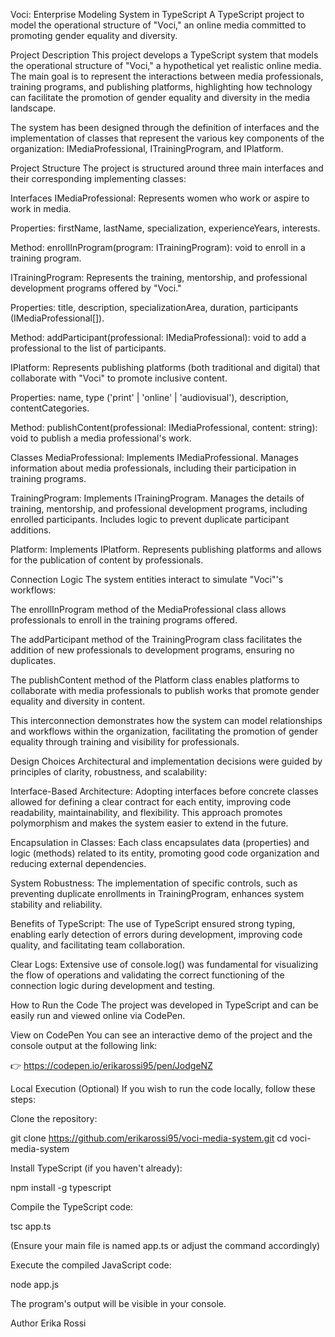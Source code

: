 Voci: Enterprise Modeling System in TypeScript
A TypeScript project to model the operational structure of "Voci," an online media committed to promoting gender equality and diversity.

Project Description
This project develops a TypeScript system that models the operational structure of "Voci," a hypothetical yet realistic online media. The main goal is to represent the interactions between media professionals, training programs, and publishing platforms, highlighting how technology can facilitate the promotion of gender equality and diversity in the media landscape.

The system has been designed through the definition of interfaces and the implementation of classes that represent the various key components of the organization: IMediaProfessional, ITrainingProgram, and IPlatform.

Project Structure
The project is structured around three main interfaces and their corresponding implementing classes:

Interfaces
IMediaProfessional: Represents women who work or aspire to work in media.

Properties: firstName, lastName, specialization, experienceYears, interests.

Method: enrollInProgram(program: ITrainingProgram): void to enroll in a training program.

ITrainingProgram: Represents the training, mentorship, and professional development programs offered by "Voci."

Properties: title, description, specializationArea, duration, participants (IMediaProfessional[]).

Method: addParticipant(professional: IMediaProfessional): void to add a professional to the list of participants.

IPlatform: Represents publishing platforms (both traditional and digital) that collaborate with "Voci" to promote inclusive content.

Properties: name, type ('print' | 'online' | 'audiovisual'), description, contentCategories.

Method: publishContent(professional: IMediaProfessional, content: string): void to publish a media professional's work.

Classes
MediaProfessional: Implements IMediaProfessional. Manages information about media professionals, including their participation in training programs.

TrainingProgram: Implements ITrainingProgram. Manages the details of training, mentorship, and professional development programs, including enrolled participants. Includes logic to prevent duplicate participant additions.

Platform: Implements IPlatform. Represents publishing platforms and allows for the publication of content by professionals.

Connection Logic
The system entities interact to simulate "Voci"'s workflows:

The enrollInProgram method of the MediaProfessional class allows professionals to enroll in the training programs offered.

The addParticipant method of the TrainingProgram class facilitates the addition of new professionals to development programs, ensuring no duplicates.

The publishContent method of the Platform class enables platforms to collaborate with media professionals to publish works that promote gender equality and diversity in content.

This interconnection demonstrates how the system can model relationships and workflows within the organization, facilitating the promotion of gender equality through training and visibility for professionals.

Design Choices
Architectural and implementation decisions were guided by principles of clarity, robustness, and scalability:

Interface-Based Architecture: Adopting interfaces before concrete classes allowed for defining a clear contract for each entity, improving code readability, maintainability, and flexibility. This approach promotes polymorphism and makes the system easier to extend in the future.

Encapsulation in Classes: Each class encapsulates data (properties) and logic (methods) related to its entity, promoting good code organization and reducing external dependencies.

System Robustness: The implementation of specific controls, such as preventing duplicate enrollments in TrainingProgram, enhances system stability and reliability.

Benefits of TypeScript: The use of TypeScript ensured strong typing, enabling early detection of errors during development, improving code quality, and facilitating team collaboration.

Clear Logs: Extensive use of console.log() was fundamental for visualizing the flow of operations and validating the correct functioning of the connection logic during development and testing.

How to Run the Code
The project was developed in TypeScript and can be easily run and viewed online via CodePen.

View on CodePen
You can see an interactive demo of the project and the console output at the following link:

👉 https://codepen.io/erikarossi95/pen/JodgeNZ

Local Execution (Optional)
If you wish to run the code locally, follow these steps:

Clone the repository:

git clone https://github.com/erikarossi95/voci-media-system.git
cd voci-media-system

Install TypeScript (if you haven't already):

npm install -g typescript

Compile the TypeScript code:

tsc app.ts

(Ensure your main file is named app.ts or adjust the command accordingly)

Execute the compiled JavaScript code:

node app.js

The program's output will be visible in your console.

Author
Erika Rossi